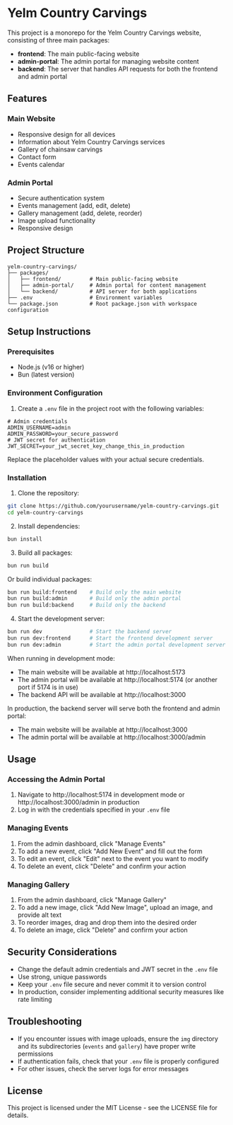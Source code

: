 # Yelm Country Carvings

This project is a monorepo for the Yelm Country Carvings website, consisting of three main packages:

- **frontend**: The main public-facing website
- **admin-portal**: The admin portal for managing website content
- **backend**: The server that handles API requests for both the frontend and admin portal

## Features

### Main Website

- Responsive design for all devices
- Information about Yelm Country Carvings services
- Gallery of chainsaw carvings
- Contact form
- Events calendar

### Admin Portal

- Secure authentication system
- Events management (add, edit, delete)
- Gallery management (add, delete, reorder)
- Image upload functionality
- Responsive design

## Project Structure

```
yelm-country-carvings/
├── packages/
│   ├── frontend/         # Main public-facing website
│   ├── admin-portal/     # Admin portal for content management
│   └── backend/          # API server for both applications
├── .env                  # Environment variables
└── package.json          # Root package.json with workspace configuration
```

## Setup Instructions

### Prerequisites

- Node.js (v16 or higher)
- Bun (latest version)

### Environment Configuration

1. Create a `.env` file in the project root with the following variables:

```
# Admin credentials
ADMIN_USERNAME=admin
ADMIN_PASSWORD=your_secure_password
# JWT secret for authentication
JWT_SECRET=your_jwt_secret_key_change_this_in_production
```

Replace the placeholder values with your actual secure credentials.

### Installation

1. Clone the repository:

```bash
git clone https://github.com/yourusername/yelm-country-carvings.git
cd yelm-country-carvings
```

2. Install dependencies:

```bash
bun install
```

3. Build all packages:

```bash
bun run build
```

Or build individual packages:

```bash
bun run build:frontend    # Build only the main website
bun run build:admin       # Build only the admin portal
bun run build:backend     # Build only the backend
```

4. Start the development server:

```bash
bun run dev               # Start the backend server
bun run dev:frontend      # Start the frontend development server
bun run dev:admin         # Start the admin portal development server
```

When running in development mode:

- The main website will be available at http://localhost:5173
- The admin portal will be available at http://localhost:5174 (or another port if 5174 is in use)
- The backend API will be available at http://localhost:3000

In production, the backend server will serve both the frontend and admin portal:

- The main website will be available at http://localhost:3000
- The admin portal will be available at http://localhost:3000/admin

## Usage

### Accessing the Admin Portal

1. Navigate to http://localhost:5174 in development mode or http://localhost:3000/admin in production
2. Log in with the credentials specified in your `.env` file

### Managing Events

1. From the admin dashboard, click "Manage Events"
2. To add a new event, click "Add New Event" and fill out the form
3. To edit an event, click "Edit" next to the event you want to modify
4. To delete an event, click "Delete" and confirm your action

### Managing Gallery

1. From the admin dashboard, click "Manage Gallery"
2. To add a new image, click "Add New Image", upload an image, and provide alt text
3. To reorder images, drag and drop them into the desired order
4. To delete an image, click "Delete" and confirm your action

## Security Considerations

- Change the default admin credentials and JWT secret in the `.env` file
- Use strong, unique passwords
- Keep your `.env` file secure and never commit it to version control
- In production, consider implementing additional security measures like rate limiting

## Troubleshooting

- If you encounter issues with image uploads, ensure the `img` directory and its subdirectories (`events` and `gallery`) have proper write permissions
- If authentication fails, check that your `.env` file is properly configured
- For other issues, check the server logs for error messages

## License

This project is licensed under the MIT License - see the LICENSE file for details.

